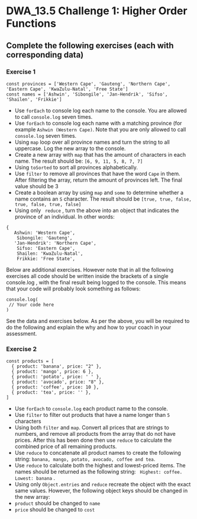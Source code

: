 # DWA_13.5 Challenge 1: Higher Order Functions

## Complete the following exercises (each with corresponding data)

### Exercise 1

```
const provinces = ['Western Cape', 'Gauteng', 'Northern Cape', 'Eastern Cape', 'KwaZulu-Natal', 'Free State']
const names = ['Ashwin', 'Sibongile', 'Jan-Hendrik', 'Sifso', 'Shailen', 'Frikkie']
```

 - Use ``` forEach ``` to console log each name to the console. You are allowed to call ``` console.log ``` seven times.
 - Use ``` forEach ``` to console log each name with a matching province (for example ``` Ashwin (Western Cape) ```. Note that you are only allowed to call ``` console.log ``` seven times.
 - Using ``` map ``` loop over all province names and turn the string to all uppercase. Log the new array to the console.
 - Create a new array with ``` map ``` that has the amount of characters in each name. The result should be: ``` [6, 9, 11, 5, 8, 7, 7] ```
 - Using ``` toSorted ``` to sort all provinces alphabetically.
 - Use ``` filter ``` to remove all provinces that have the word ``` Cape ``` in them. After filtering the array, return the amount of provinces left. The final value should be 3
 - Create a boolean array by using ``` map ``` and  ``` some ``` to determine whether a name contains an ``` S ``` character. The result should be ``` [true, true, false, true, false, true, false] ```
 - Using only ``` reduce``` , turn the above into an object that indicates the province of an individual. In other words:
```
{
   Ashwin: 'Western Cape',
 	Sibongile: 'Gauteng',
   'Jan-Hendrik': 'Northern Cape',
 	Sifso: 'Eastern Cape',
 	Shailen: 'KwaZulu-Natal',
 	Frikkie: 'Free State',
```

Below are additional exercises. However note that in all the following exercises all code should be written inside the brackets of a single console.log , with the final result being logged to the console. This means that your code will probably look something as follows:
 ```
console.log(
  // Your code here
)
```


See the data and exercises below. As per the above, you will be required to do the following and explain the why and how to your coach in your assessment.

### Exercise 2

```
const products = [
  { product: 'banana', price: "2" },
  { product: 'mango', price: 6 },
  { product: 'potato', price: ' ' },
  { product: 'avocado', price: "8" },
  { product: 'coffee', price: 10 },
  { product: 'tea', price: '' },
]
```

 - Use ``` forEach ``` to ``` console.log ``` each product name to the console.
 - Use ``` filter ``` to filter out products that have a name longer than ``` 5 ``` characters
 - Using both ``` filter ``` and ``` map ```. Convert all prices that are strings to numbers, and remove all products from the array that do not have prices. After this has been done then use ``` reduce ``` to calculate the combined price of all remaining products.
 - Use ``` reduce ``` to concatenate all product names to create the following string: ``` banana, mango, potato, avocado, coffee and tea ```.
 - Use ``` reduce ``` to calculate both the highest and lowest-priced items. The names should be returned as the following string: ``` Highest: coffee. Lowest: banana``` .
 - Using only ``` Object.entries ``` and ``` reduce ``` recreate the object with the exact same values. However, the following object keys should be changed in the new array:
  - ``` product ``` should be changed to ``` name ```
  - ``` price ``` should be changed to ``` cost ```

